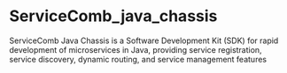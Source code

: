 # ServiceComb_java_chassis
ServiceComb Java Chassis is a Software Development Kit (SDK) for rapid development of microservices in Java, providing service registration, service discovery, dynamic routing, and service management features
